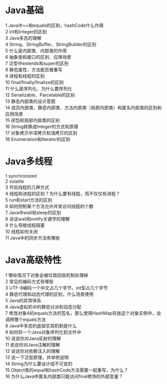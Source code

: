 # Java基础

1 Java中==和equals的区别，hashCode什么作用  
2 int和Integer的区别  
3 Java多态的理解  
4 String、StringBuffer、StringBuilder的区别  
5 什么是内部类、内部类的作用  
6 抽象类和接口的区别、应用场景  
7 泛型中extends和super的区别  
8 静态属性、方法能否被重写  
9 进程和线程的区别  
10 final/finally/finalize的区别  
11 什么是序列化、为什么要序列化  
12 Serializable、Parcelable的区别  
13 静态内部类的设计意图  
14 成员内部类、静态内部类、方法内部类（局部内部类）和匿名内部类的区别和应用场景  
15 闭包和局部内部类的区别  
16 String转换成Integer的方式和原理  
17 对象拷贝中深拷贝和浅拷贝的区别  
18 Enumeration和Iterator的区别  

# Java多线程

1 synchronized  
2 volatile  
3 开启线程的几种方式  
4 线程和进程的区别？为什么要有线程，而不仅仅有进程？  
5 run和start方法的区别  
6 如何控制某个方法允许并发访问线程的个数  
7 Java中wait和sleep的区别  
8 谈谈wait和notify关键字的理解  
9 什么导致线程阻塞  
10 线程如何关闭  
11 Java中的同步方法有哪些  

# Java高级特性

1 哪些情况下对象会被垃圾回收机制处理掉  
2 常见的编码方式有哪些  
3 UTF-8编码一个中文占几个字节，int型占几个字节  
4 静态代理和动态代理的区别，什么场景使用  
5 Java的异常体系  
6 Java虚拟机中的静态分派和动态分配  
7 修改对象A的equals方法的签名，那么使用HashMap存放这个对象实例中，会调用哪个equals方法  
8 Java中多态的底层实现机制是什么  
9 如何将一个Java对象序列化到文件中  
10 说说你对Java反射的理解  
11 说说你对Java注解的理解  
12 说说你对依赖注入的理解  
13 说一下泛型原理，并举例说明  
14 String为什么要设计成不可变的  
15 Object类的equal和hashCode方法需要一起重写，为什么？  
16 为什么Java中匿名内部类只能访问final修饰的外部变量？
